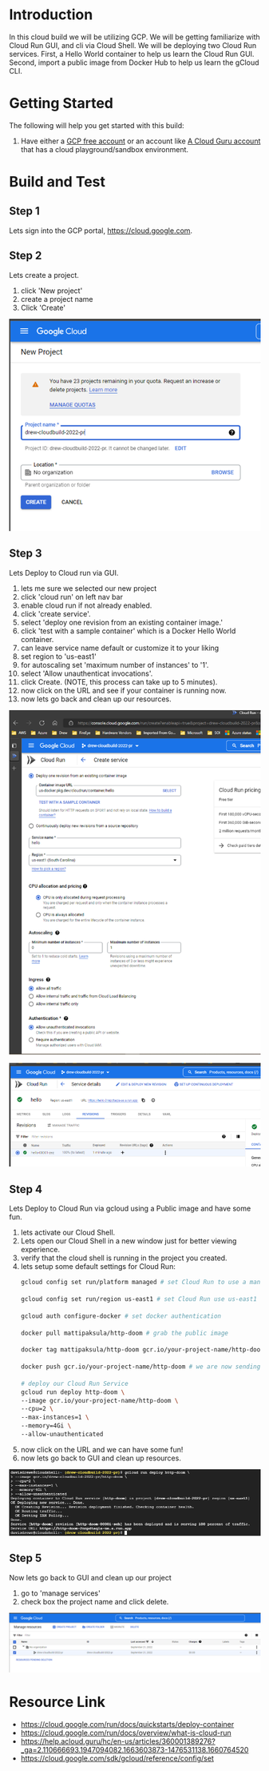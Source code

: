 # Introduction 
In this cloud build we will be utilizing GCP. We will be getting familiarize with Cloud Run GUI, and cli via Cloud Shell.
We will be deploying two Cloud Run services. First, a Hello World container to help us learn the Cloud Run GUI. Second, import a public image from Docker Hub to help us learn the gCloud CLI.

# Getting Started
The following will help you get started with this build:

1. Have either a [GCP free account](https://cloud.google.com/free/) or an account like [A Cloud Guru account](https://acloudguru.com/) that has a cloud playground/sandbox environment.

# Build and Test
## Step 1
Lets sign into the GCP portal, https://cloud.google.com.

## Step 2
Lets create a project.
1. click 'New project'
2. create a project name
3. Click 'Create' 

![Screenshot for step 2](/step2.PNG)

## Step 3
Lets Deploy to Cloud run via GUI.
1. lets me sure we selected our new project 
2. click 'cloud run' on left nav bar
3. enable cloud run if not already enabled.
4. click 'create service'.
5. select 'deploy one revision from an existing container image.'
6. click 'test with a sample container' which is a Docker Hello World container.
7. can leave service name default or customize it to your liking
8. set region to 'us-east1'
9. for autoscaling set 'maximum number of instances' to '1'.
10. select 'Allow unauthenticat invocations'.
11. click Create. (NOTE, this process can take up to 5 minutes).
12. now click on the URL and see if your container is running now. 
13. now lets go back and clean up our resources. 

![Screenshot 1 for step 3](/step3.PNG)

![Screenshot 2 for step 3](/step3.12.PNG)

## Step 4
Lets Deploy to Cloud Run via gcloud using a Public image and have some fun.
1. lets activate our Cloud Shell. 
2. Lets open our Cloud Shell in a new window just for better viewing experience.
3. verify that the cloud shell is running in the project you created. 
4. lets setup some default settings for Cloud Run:
     ``` BASH 
    gcloud config set run/platform managed # set Cloud Run to use a managed platform

    gcloud config set run/region us-east1 # set Cloud Run use us-east1 region

    gcloud auth configure-docker # set docker authentication

    docker pull mattipaksula/http-doom # grab the public image

    docker tag mattipaksula/http-doom gcr.io/your-project-name/http-doom # tag it with a new name for gcr.io

    docker push gcr.io/your-project-name/http-doom # we are now sending our image to google container registry

    # deploy our Cloud Run Service
    gcloud run deploy http-doom \
    --image gcr.io/your-project-name/http-doom \
    --cpu=2 \
    --max-instances=1 \
    --memory=4Gi \
    --allow-unauthenticated
    ```
5. now click on the URL and we can have some fun!
6. now lets go back to GUI and clean up resources.

![Screenshot for step 4](/step4.PNG)

## Step 5
Now lets go back to GUI and clean up our project
1. go to 'manage services' 
2. check box the project name and click delete.

![Screenshot for step 5](/step5.PNG)

# Resource Link
- https://cloud.google.com/run/docs/quickstarts/deploy-container
- https://cloud.google.com/run/docs/overview/what-is-cloud-run
- https://help.acloud.guru/hc/en-us/articles/360001389276?_ga=2.110666693.1947094082.1663603873-1476531138.1660764520
- https://cloud.google.com/sdk/gcloud/reference/config/set